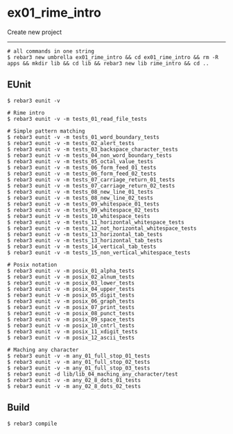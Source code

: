 ex01_rime_intro
=====

Create new project

----	
	
	# all commands in one string
	$ rebar3 new umbrella ex01_rime_intro && cd ex01_rime_intro && rm -R apps && mkdir lib && cd lib && rebar3 new lib rime_intro && cd ..
	
EUnit
-----
	$ rebar3 eunit -v
	
	# Rime intro
	$ rebar3 eunit -v -m tests_01_read_file_tests
	
	# Simple pattern matching
	$ rebar3 eunit -v -m tests_01_word_boundary_tests
	$ rebar3 eunit -v -m tests_02_alert_tests
	$ rebar3 eunit -v -m tests_03_backspace_character_tests
	$ rebar3 eunit -v -m tests_04_non_word_boundary_tests
	$ rebar3 eunit -v -m tests_05_octal_value_tests
	$ rebar3 eunit -v -m tests_06_form_feed_01_tests
	$ rebar3 eunit -v -m tests_06_form_feed_02_tests
	$ rebar3 eunit -v -m tests_07_carriage_return_01_tests
	$ rebar3 eunit -v -m tests_07_carriage_return_02_tests
	$ rebar3 eunit -v -m tests_08_new_line_01_tests
	$ rebar3 eunit -v -m tests_08_new_line_02_tests
	$ rebar3 eunit -v -m tests_09_whitespace_01_tests
	$ rebar3 eunit -v -m tests_09_whitespace_02_tests
	$ rebar3 eunit -v -m tests_10_whitespace_tests
	$ rebar3 eunit -v -m tests_11_horizontal_whitespace_tests
	$ rebar3 eunit -v -m tests_12_not_horizontal_whitespace_tests
	$ rebar3 eunit -v -m tests_13_horizontal_tab_tests
	$ rebar3 eunit -v -m tests_13_horizontal_tab_tests
	$ rebar3 eunit -v -m tests_14_vertical_tab_tests
	$ rebar3 eunit -v -m tests_15_non_vertical_whitespace_tests
	
	# Posix notation
	$ rebar3 eunit -v -m posix_01_alpha_tests
	$ rebar3 eunit -v -m posix_02_alnum_tests
	$ rebar3 eunit -v -m posix_03_lower_tests
	$ rebar3 eunit -v -m posix_04_upper_tests
    $ rebar3 eunit -v -m posix_05_digit_tests
	$ rebar3 eunit -v -m posix_06_graph_tests
	$ rebar3 eunit -v -m posix_07_print_tests
	$ rebar3 eunit -v -m posix_08_punct_tests
	$ rebar3 eunit -v -m posix_09_space_tests
	$ rebar3 eunit -v -m posix_10_cntrl_tests
    $ rebar3 eunit -v -m posix_11_xdigit_tests
	$ rebar3 eunit -v -m posix_12_ascii_tests
	
	# Maching any character
    $ rebar3 eunit -v -m any_01_full_stop_01_tests
	$ rebar3 eunit -v -m any_01_full_stop_02_tests
	$ rebar3 eunit -v -m any_01_full_stop_03_tests
	$ rebar3 eunit -d lib/lib_04_maching_any_character/test
	$ rebar3 eunit -v -m any_02_8_dots_01_tests
	$ rebar3 eunit -v -m any_02_8_dots_02_tests
	
	

Build
-----
	$ rebar3 compile	